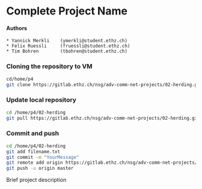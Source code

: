 # Complete Project Name

#### Authors
    * Yannick Merkli    (ymerkli@student.ethz.ch)
    * Felix Ruessli     (fruessli@student.ethz.ch)
    * Tim Bohren        (tbohren@student.ethz.ch)

### Cloning the repository to VM

```bash
cd/home/p4
git clone https://gitlab.ethz.ch/nsg/adv-comm-net-projects/02-herding.git
```

### Update local repository

```bash
cd /home/p4/02-herding
git pull https://gitlab.ethz.ch/nsg/adv-comm-net-projects/02-herding.git
```

### Commit and push
```bash
cd /home/p4/02-herding
git add filename.txt
git commit -m "YourMessage"
git remote add origin https://gitlab.ethz.ch/nsg/adv-comm-net-projects/02-herding.git
git push -u origin master
```

Brief project description
